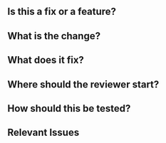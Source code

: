 ## Is this a fix or a feature?
## What is the change?
## What does it fix?
## Where should the reviewer start?
## How should this be tested?
## Relevant Issues
